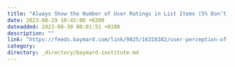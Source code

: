 ```yaml
---
title: "Always Show the Number of User Ratings in List Items (5% Don’t)"
date: 2023-08-29 10:45:00 +0200
dateadded: 2023-08-30 00:01:51 +0100
description: ""
link: "https://feeds.baymard.com/link/9825/16318382/user-perception-of-product-ratings"
category:
directory: _directory/baymard-institute.md
---
```

